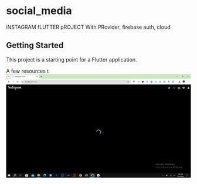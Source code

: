 # social_media

iNSTAGRAM fLUTTER pROJECT With PRovider, firebase auth, cloud
## Getting Started

This project is a starting point for a Flutter application.

A few resources t
![alt text](https://github.com/MuhammadShoaib495/Social_media/blob/c7e48835451879fe043f596f6af286bb17e64823/Web-%20Loading%20Indicator%20ui-%20Social%20Media.png)

